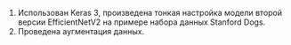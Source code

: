 1. Использован Keras 3, произведена тонкая настройка модели второй версии EfficientNetV2 на примере набора данных Stanford Dogs.
2. Проведена аугментация данных.
